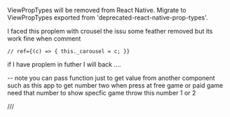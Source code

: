 ViewPropTypes will be removed from React Native. Migrate to ViewPropTypes exported from 'deprecated-react-native-prop-types'. 

I faced this proplem with crousel the issu some feather removed but its work fine 
when comment 

    // ref={(c) => { this._carousel = c; }}

 if I have proplem in futher I will back .... 

 <!-- ////////////////////////////////////////////////////////////////  -->


 
  -- note you can pass function just to get value from another component 
  such as this app to get number two when press at free game or paid game 
  need that number to show specfic game throw this number 1 or 2 

  /// 